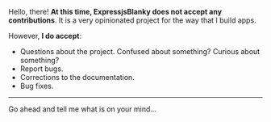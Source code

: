 Hello, there! **At this time, ExpressjsBlanky does not accept any contributions**. It is a very opinionated project for the way that I build apps. 

However, **I do accept**:

* Questions about the project. Confused about something? Curious about something? 
* Report bugs. 
* Corrections to the documentation. 
* Bug fixes. 

---

Go ahead and tell me what is on your mind...